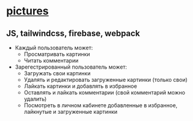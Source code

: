 # [pictures](https://pictures-b3732.web.app/)
## JS, tailwindcss, firebase, webpack

- Каждый пользователь может:
  - Просматривать картинки
  - Читать комментарии
- Зарегестрированный пользователь может:
  - Загружать свои картинки
  - Удалять и редактировать загруженные картинки (только свои)
  - Лайкать картинки и добавлять в избранное
  - Оставлять и лайкать комментарии (свой комментарий можно удалить)
  - Посмотреть в личном кабинете добавленные в избранное, лайкнутые и загруженные картинки  
